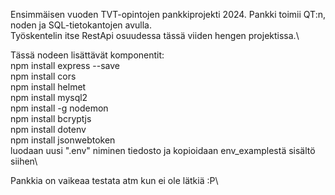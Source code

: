 Ensimmäisen vuoden TVT-opintojen pankkiprojekti 2024. Pankki toimii QT:n, noden ja SQL-tietokantojen avulla.\
Työskentelin itse RestApi osuudessa tässä viiden hengen projektissa.\

Tässä nodeen lisättävät komponentit:\
npm install express --save\
npm install cors\
npm install helmet\
npm install mysql2\
npm install -g nodemon\
npm install bcryptjs\
npm install dotenv\
npm install jsonwebtoken\
luodaan uusi ".env" niminen tiedosto ja kopioidaan env_examplestä sisältö siihen\

Pankkia on vaikeaa testata atm kun ei ole lätkiä :P\
